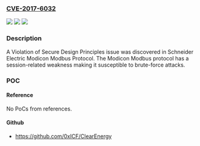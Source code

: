 ### [CVE-2017-6032](https://cve.mitre.org/cgi-bin/cvename.cgi?name=CVE-2017-6032)
![](https://img.shields.io/static/v1?label=Product&message=Schneider%20Electric%20Modicon%20Modbus%20Protocol&color=blue)
![](https://img.shields.io/static/v1?label=Version&message=Schneider%20Electric%20Modicon%20Modbus%20Protocol%20&color=brightgreen)
![](https://img.shields.io/static/v1?label=Vulnerability&message=CWE-657&color=brightgreen)

### Description

A Violation of Secure Design Principles issue was discovered in Schneider Electric Modicon Modbus Protocol. The Modicon Modbus protocol has a session-related weakness making it susceptible to brute-force attacks.

### POC

#### Reference
No PoCs from references.

#### Github
- https://github.com/0xICF/ClearEnergy

